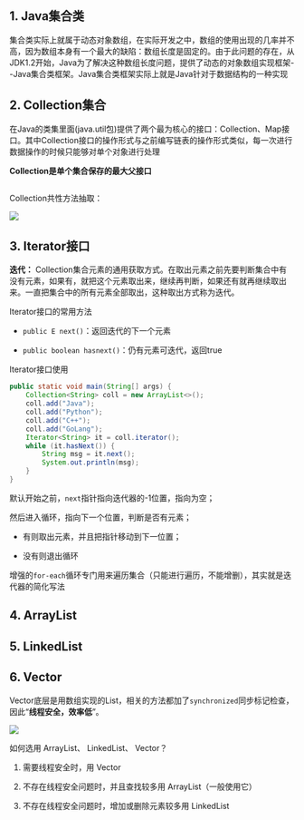 ## 1. Java集合类

集合类实际上就属于动态对象数组，在实际开发之中，数组的使用出现的几率并不高，因为数组本身有一个最大的缺陷：数组长度是固定的。由于此问题的存在，从JDK1.2开始，Java为了解决这种数组长度问题，提供了动态的对象数组实现框架--Java集合类框架。Java集合类框架实际上就是Java针对于数据结构的一种实现

## 2. Collection集合

在Java的类集里面(java.util包)提供了两个最为核心的接口：Collection、Map接口。其中Collection接口的操作形式与之前编写链表的操作形式类似，每一次进行数据操作的时候只能够对单个对象进行处理

**Collection是单个集合保存的最大父接口**

<img title="" src="https://iqqcode-blog.oss-cn-beijing.aliyuncs.com/img/20200524205446.png" alt="" data-align="inline">

Collection共性方法抽取：

![](https://iqqcode-blog.oss-cn-beijing.aliyuncs.com/img/20200524164822.png)

## 3. Iterator接口

**迭代：** Collection集合元素的通用获取方式。在取出元素之前先要判断集合中有没有元素，如果有，就把这个元素取出来，继续再判断，如果还有就再继续取出来。一直把集合中的所有元素全部取出，这种取出方式称为迭代。

Iterator接口的常用方法

- `public E next()`：返回迭代的下一个元素

- `public boolean hasnext()`：仍有元素可迭代，返回true

Iterator接口使用

```java
public static void main(String[] args) {
    Collection<String> coll = new ArrayList<>();
    coll.add("Java");
    coll.add("Python");
    coll.add("C++");
    coll.add("GoLang");
    Iterator<String> it = coll.iterator();
    while (it.hasNext()) {
        String msg = it.next();
        System.out.println(msg);
    }
}
```

默认开始之前，`next`指针指向迭代器的-1位置，指向为空；

然后进入循环，指向下一个位置，判断是否有元素；

- 有则取出元素，并且把指针移动到下一位置；

- 没有则退出循环

增强的`for-each`循环专门用来遍历集合（只能进行遍历，不能增删），其实就是迭代器的简化写法

## 4. ArrayList



## 5. LinkedList

## 6. Vector

Vector底层是用数组实现的List，相关的方法都加了`synchronized`同步标记检查，因此“**线程安全，效率低**”。

![](https://iqqcode-blog.oss-cn-beijing.aliyuncs.com/img/20200524213133.png)

如何选用 ArrayList、 LinkedList、 Vector？

1. 需要线程安全时，用 Vector

2. 不存在线程安全问题时，并且查找较多用 ArrayList（一般使用它）

3. 不存在线程安全问题时，增加或删除元素较多用 LinkedList
